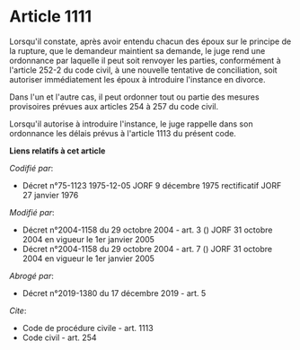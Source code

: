# Article 1111

Lorsqu'il constate, après avoir entendu chacun des époux sur le principe de la rupture, que le demandeur maintient sa
demande, le juge rend une ordonnance par laquelle il peut soit renvoyer les parties, conformément à l'article 252-2 du code
civil, à une nouvelle tentative de conciliation, soit autoriser immédiatement les époux à introduire l'instance en divorce. 

Dans l'un et l'autre cas, il peut ordonner tout ou partie des mesures provisoires prévues aux articles 254 à 257 du code
civil. 

Lorsqu'il autorise à introduire l'instance, le juge rappelle dans son ordonnance les délais prévus à l'article 1113 du
présent code.

**Liens relatifs à cet article**

_Codifié par_:

  - Décret n°75-1123 1975-12-05 JORF 9 décembre 1975 rectificatif JORF 27 janvier 1976

_Modifié par_:

  - Décret n°2004-1158 du 29 octobre 2004 - art. 3 () JORF 31 octobre 2004 en vigueur le 1er janvier 2005
  - Décret n°2004-1158 du 29 octobre 2004 - art. 7 () JORF 31 octobre 2004 en vigueur le 1er janvier 2005

_Abrogé par_:

  - Décret n°2019-1380 du 17 décembre 2019 - art. 5

_Cite_:

  - Code de procédure civile - art. 1113
  - Code civil - art. 254
